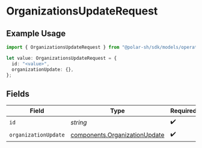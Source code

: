# OrganizationsUpdateRequest

## Example Usage

```typescript
import { OrganizationsUpdateRequest } from "@polar-sh/sdk/models/operations/organizationsupdate.js";

let value: OrganizationsUpdateRequest = {
  id: "<value>",
  organizationUpdate: {},
};
```

## Fields

| Field                                                                          | Type                                                                           | Required                                                                       | Description                                                                    |
| ------------------------------------------------------------------------------ | ------------------------------------------------------------------------------ | ------------------------------------------------------------------------------ | ------------------------------------------------------------------------------ |
| `id`                                                                           | *string*                                                                       | :heavy_check_mark:                                                             | N/A                                                                            |
| `organizationUpdate`                                                           | [components.OrganizationUpdate](../../models/components/organizationupdate.md) | :heavy_check_mark:                                                             | N/A                                                                            |